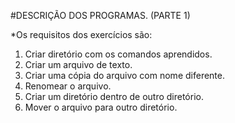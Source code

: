 #DESCRIÇÃO DOS PROGRAMAS.
(PARTE 1)

*Os requisitos dos exercícios são:

1. Criar diretório com os comandos aprendidos.
2. Criar um arquivo de texto.
3. Criar uma cópia do arquivo com nome diferente.
4. Renomear o arquivo.
5. Criar um diretório dentro de outro diretório.
6. Mover o arquivo para outro diretório.
